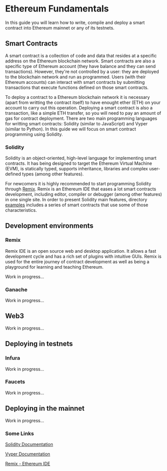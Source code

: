 # Ethereum Fundamentals
In this guide you will learn how to write, compile and deploy a smart contract into Ethereum mainnet or any of its testnets.

## Smart Contracts
A smart contract is a collection of code and data that resides at a specific address on the Ethereum blockchain network. Smart contracts are also a specific type of Ethereum account (they have balance and they can send transactions). However, they're not controlled by a user: they are deployed to the blockchain network and run as programmed. Users (with their Ethereum accounts) can interact with smart contracts by submitting transactions that execute functions defined on those smart contracts.

To deploy a contract to a Ethereum blockchain network it is necessary (apart from writting the contract itself) to have enought ether (ETH) on your account to carry out this operation. Deploying a smart contract is also a transaction, like a simple ETH transfer, so you will need to pay an amount of gas for contract deployment. There are two main programming languages for writting smart contracts: Solidity (similar to JavaScript) and Vyper (similar to Python). In this guide we will focus on smart contract programming using Solidity.

### Solidity
Solidity is an object-oriented, high-level language for implementing smart contracts. It has being designed to target the Ethereum Virtual Machine (EVM), is statically typed, supports inheritance, libraries and complex user-defined types (among other features).

For newcomers it is highly recommended to start programming Solidity through [Remix](#some-links). Remix is an Ethereum  IDE that eases a lot smart contracts development, including editor, compiler or debugger (among other features) in one single site. In order to present Solidity main features, directory [examples](./examples) includes a series of smart contracts that use some of those characteristics.

## Development environments

### Remix
Remix IDE is an open source web and desktop application. It allows a fast development cycle and has a rich set of plugins with intuitive GUIs. Remix is used for the entire journey of contract development as well as being a playground for learning and teaching Ethereum.

Work in progress...

### Ganache
Work in progress...

## Web3
Work in progress...

## Deploying in testnets

### Infura
Work in progress...

### Faucets
Work in progress...

## Deploying in the mainnet
Work in progress...

### Some Links
[Solidity Documentation](https://docs.soliditylang.org/)

[Vyper Documentation](https://vyper.readthedocs.io/)

[Remix - Ethereum IDE](https://remix.ethereum.org/)